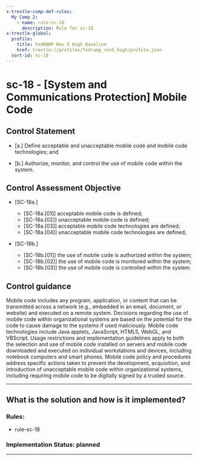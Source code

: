 ```yaml
---
x-trestle-comp-def-rules:
  My Comp 2:
    - name: rule-sc-18
      description: Rule for sc-18
x-trestle-global:
  profile:
    title: FedRAMP Rev 5 High Baseline
    href: trestle://profiles/fedramp_rev5_high/profile.json
  sort-id: sc-18
---
```


# sc-18 - \[System and Communications Protection\] Mobile Code

## Control Statement

- \[a.\] Define acceptable and unacceptable mobile code and mobile code technologies; and

- \[b.\] Authorize, monitor, and control the use of mobile code within the system.

## Control Assessment Objective

- \[SC-18a.\]

  - \[SC-18a.[01]\] acceptable mobile code is defined;
  - \[SC-18a.[02]\] unacceptable mobile code is defined;
  - \[SC-18a.[03]\] acceptable mobile code technologies are defined;
  - \[SC-18a.[04]\] unacceptable mobile code technologies are defined;

- \[SC-18b.\]

  - \[SC-18b.[01]\] the use of mobile code is authorized within the system;
  - \[SC-18b.[02]\] the use of mobile code is monitored within the system;
  - \[SC-18b.[03]\] the use of mobile code is controlled within the system.

## Control guidance

Mobile code includes any program, application, or content that can be transmitted across a network (e.g., embedded in an email, document, or website) and executed on a remote system. Decisions regarding the use of mobile code within organizational systems are based on the potential for the code to cause damage to the systems if used maliciously. Mobile code technologies include Java applets, JavaScript, HTML5, WebGL, and VBScript. Usage restrictions and implementation guidelines apply to both the selection and use of mobile code installed on servers and mobile code downloaded and executed on individual workstations and devices, including notebook computers and smart phones. Mobile code policy and procedures address specific actions taken to prevent the development, acquisition, and introduction of unacceptable mobile code within organizational systems, including requiring mobile code to be digitally signed by a trusted source.

______________________________________________________________________

## What is the solution and how is it implemented?

<!-- For implementation status enter one of: implemented, partial, planned, alternative, not-applicable -->

<!-- Note that the list of rules under ### Rules: is read-only and changes will not be captured after assembly to JSON -->

<!-- Add control implementation description here for control: sc-18 -->

### Rules:

  - rule-sc-18

### Implementation Status: planned

______________________________________________________________________
